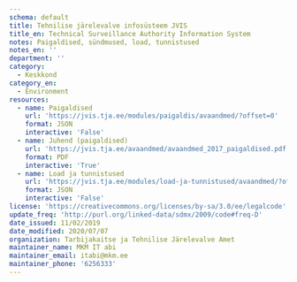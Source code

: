 ```yaml
---
schema: default
title: Tehnilise järelevalve infosüsteem JVIS
title_en: Technical Surveillance Authority Information System
notes: Paigaldised, sündmused, load, tunnistused
notes_en: ''
department: ''
category:
  - Keskkond
category_en:
  - Environment
resources:
  - name: Paigaldised
    url: 'https://jvis.tja.ee/modules/paigaldis/avaandmed/?offset=0'
    format: JSON
    interactive: 'False'
  - name: Juhend (paigaldised)
    url: 'https://jvis.tja.ee/avaandmed/avaandmed_2017_paigaldised.pdf'
    format: PDF
    interactive: 'True'
  - name: Load ja tunnistused
    url: 'https://jvis.tja.ee/modules/load-ja-tunnistused/avaandmed/?offset=0'
    format: JSON
    interactive: 'False'
license: 'https://creativecommons.org/licenses/by-sa/3.0/ee/legalcode'
update_freq: 'http://purl.org/linked-data/sdmx/2009/code#freq-D'
date_issued: 11/02/2019
date_modified: 2020/07/07
organization: Tarbijakaitse ja Tehnilise Järelevalve Amet
maintainer_name: MKM IT abi
maintainer_email: itabi@mkm.ee
maintainer_phone: '6256333'
---
```

